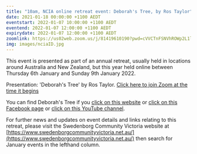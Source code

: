 ```yaml
---
title: "10am, NCIA online retreat event: Deborah's Tree, by Ros Taylor"
date: 2021-01-18 00:00:00 +1100 AEDT
eventstart: 2022-01-07 10:00:00 +1100 AEDT
eventend: 2022-01-07 12:00:00 +1100 AEDT
expirydate: 2022-01-07 12:00:00 +1100 AEDT
zoomlink: https://us02web.zoom.us/j/81419610190?pwd=cVVCTnFSNVhROWp2L1lDUXlIZWhjQT09
img: images/nciaID.jpg
---
```


This event is presented as part of an annual retreat, usually held in locations around Australia and New Zealand, but this year held online between Thursday 6th January and Sunday 9th January 2022.

Presentation: 'Deborah's Tree' by Ros Taylor. [Click here to join Zoom at the time it begins](https://us02web.zoom.us/j/81419610190?pwd=cVVCTnFSNVhROWp2L1lDUXlIZWhjQT09)

You can find Deborah's Tree if you [click on this website](https://www.deborahstree.org/) or [click on this Facebook page](https://www.facebook.com/deborahstree.org/) or [click on this YouTube channel](https://www.youtube.com/channel/UCU1RhN5w0L_9cciAfoJc50w).

For further news and updates on event details and links relating to this retreat, please visit the Swedenborg Community Victoria website at [https://www.swedenborgcommunityvictoria.net.au/](https://www.swedenborgcommunityvictoria.net.au/) then search for January events in the lefthand column.
